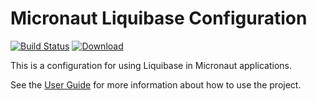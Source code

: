 # Micronaut Liquibase Configuration #

[![Build Status](https://travis-ci.org/micronaut-projects/micronaut-liquibase.svg?branch=master)](https://travis-ci.org/micronaut-projects/micronaut-liquibase)
[![Download](https://api.bintray.com/packages/micronaut/core-releases-local/liquibase/images/download.svg)](https://bintray.com/micronaut/core-releases-local/liquibase/_latestVersion)

This is a configuration for using Liquibase in Micronaut applications.

See the [User Guide](https://micronaut-projects.github.io/micronaut-configuration-liquibase/latest/guide/index.html) for
more information about how to use the project.
